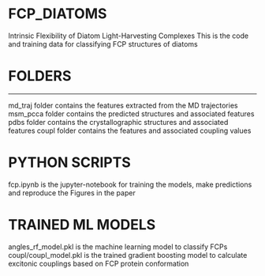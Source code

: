 # FCP_DIATOMS
Intrinsic Flexibility of Diatom Light-Harvesting Complexes
This is the code and training data for classifying FCP structures of diatoms
# FOLDERS
----------------------------------------------------------------------------
md_traj folder contains the features extracted from the MD trajectories
msm_pcca folder contains the predicted structures and associated features
pdbs folder contains the crystallographic structures and associated features
coupl folder contains the features and associated coupling values
# PYTHON SCRIPTS
fcp.ipynb is the jupyter-notebook for training the models, make predictions and reproduce the Figures in the paper
# TRAINED ML MODELS
angles_rf_model.pkl is the machine learning model to classify FCPs
coupl/coupl_model.pkl is the trained gradient boosting model to calculate excitonic couplings based on FCP protein conformation

